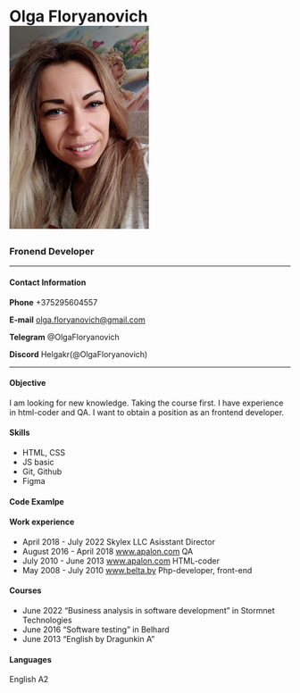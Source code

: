 # Olga Floryanovich ![](./Volha.jpg)

### Fronend Developer
---

#### Contact Information

**Phone** +375295604557

**E-mail** olga.floryanovich@gmail.com

**Telegram** @OlgaFloryanovich

**Discord** Helgakr(@OlgaFloryanovich)

***
#### Objective

I am looking for new knowledge. Taking the course first. I have experience in html-coder and QA. I want to obtain a position as an frontend developer.

#### Skills

* HTML, CSS
* JS basic
* Git, Github
* Figma

#### Code Examlpe

#### Work experience

* April 2018 - July 2022 Skylex LLC Asisstant Director
* August 2016 - April 2018 www.apalon.com QA
* July 2010 - June 2013 www.apalon.com HTML-coder
* May 2008 - July 2010 www.belta.by Php-developer, front-end

#### Courses 

* June 2022 “Business analysis in software development” in Stormnet Technologies
* June 2016 “Software testing” in Belhard
* June 2013 “English by Dragunkin A”

#### Languages
English A2
